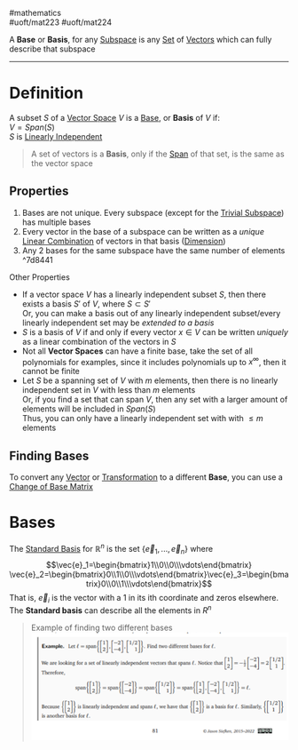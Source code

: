#mathematics  
#uoft/mat223 #uoft/mat224 

A **Base** or **Basis**, for any [Subspace](Subspace.md) is any [Set](Set.md) of [Vectors](Vector.md) which can fully describe that subspace 

---
# Definition

A subset $S$ of a [Vector Space](../MAT224%20Notes/Vector%20Space.md)  $V$ is a [Base](.md), or **Basis** of $V$ if:  
	$V=Span(S)$  
	$S$ is [Linearly Independent](Linear%20Independence.md)

> A set of vectors is a **Basis**, only if the [Span](Span.md) of that set, is the same as the vector space

## Properties
1. Bases are not unique. Every subspace (except for the [Trivial Subspace](Trivial%20Subspace.md)) has multiple bases
2. Every vector in the base of a subspace can be written as a *unique* [Linear Combination](Linear%20Combination.md) of vectors in that basis ([Dimension](Dimension.md))
3. Any 2 bases for the same subspace have the same number of elements ^7d8441

Other Properties
- If a vector space $V$ has a linearly independent subset $S$, then there exists a basis $S'$ of $V$,  where $S\subset S'$  
	Or, you can make a basis out of any linearly independent subset/every linearly independent set may be *extended to a basis*
- $S$ is a basis of $V$ if and only if every vector $x\in V$ can be written *uniquely* as a linear combination of the vectors in $S$
- Not all **Vector Spaces** can have a finite base, take the set of all polynomials for examples, since it includes polynomials up to $x^\infty$, then it cannot be finite
- Let $S$ be a spanning set of $V$ with $m$ elements, then there is no linearly independent set in $V$ with less than $m$ elements  
	Or, if you find a set that can span $V$, then any set with a larger amount of elements will be included in $Span(S)$  
	Thus, you can only have a linearly independent set with with $\leq m$ elements

## Finding Bases 

To convert any [Vector](Vector.md) or [Transformation](Transformation.md) to a different **Base**, you can use a [Change of Base Matrix](../MAT224%20Notes/Change%20of%20Base%20Matrix.md) 

# Bases
The [Standard Basis](Standard%20Basis.md) for $\mathbb{R}^n$ is the set $\{\vec{e}_{1},...,\vec{e}_n\}$ where $$\vec{e}_1=\begin{bmatrix}1\\0\\0\\\vdots\end{bmatrix} \vec{e}_2=\begin{bmatrix}0\\1\\0\\\vdots\end{bmatrix}\vec{e}_3=\begin{bmatrix}0\\0\\1\\\vdots\end{bmatrix}$$That is, $\vec{e}_i$ is the vector with a 1 in its ith coordinate and zeros elsewhere.  
The **Standard basis** can describe all the elements in $R^n$

> Example of finding two different bases  
> 	![Pasted image 20231012132714](Pasted%20image%2020231012132714.png)